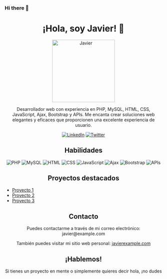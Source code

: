 ### Hi there 👋

<!--
**Javiafb/Javiafb** is a ✨ _special_ ✨ repository because its `README.md` (this file) appears on your GitHub profile.

Here are some ideas to get you started:

- 🔭 I’m currently working on ...
- 🌱 I’m currently learning ...
- 👯 I’m looking to collaborate on ...
- 🤔 I’m looking for help with ...
- 💬 Ask me about ...
- 📫 How to reach me: ...
- 😄 Pronouns: ...
- ⚡ Fun fact: ...
-->
<h1 align="center">¡Hola, soy Javier! 👋</h1>

<p align="center">
  <img src="https://github.com/Javiafb.png" width="200" height="200" alt="Javier" />
</p>

<p align="center">Desarrollador web con experiencia en PHP, MySQL, HTML, CSS, JavaScript, Ajax, Bootstrap y APIs. Me encanta crear soluciones web elegantes y eficaces que proporcionen una excelente experiencia de usuario.</p>

<p align="center">
  <a href="https://www.linkedin.com/in/username/"><img src="https://img.shields.io/badge/-LinkedIn-blue?style=flat-square&logo=Linkedin&logoColor=white&link=https://www.linkedin.com/in/username/" alt="LinkedIn"></a>
  <a href="https://twitter.com/username"><img src="https://img.shields.io/twitter/follow/username?label=Twitter&style=social" alt="Twitter"></a>
</p>

<h2 align="center">Habilidades</h2>

<p align="center">
  <img src="https://img.shields.io/badge/PHP-777BB4?style=for-the-badge&logo=php&logoColor=white" alt="PHP" />
  <img src="https://img.shields.io/badge/MySQL-4479A1?style=for-the-badge&logo=mysql&logoColor=white" alt="MySQL" />
  <img src="https://img.shields.io/badge/HTML-E34F26?style=for-the-badge&logo=html5&logoColor=white" alt="HTML" />
  <img src="https://img.shields.io/badge/CSS-1572B6?style=for-the-badge&logo=css3&logoColor=white" alt="CSS" />
  <img src="https://img.shields.io/badge/JavaScript-F7DF1E?style=for-the-badge&logo=javascript&logoColor=black" alt="JavaScript" />
  <img src="https://img.shields.io/badge/Ajax-346791?style=for-the-badge&logo=ajax&logoColor=white" alt="Ajax" />
  <img src="https://img.shields.io/badge/Bootstrap-563D7C?style=for-the-badge&logo=bootstrap&logoColor=white" alt="Bootstrap" />
  <img src="https://img.shields.io/badge/APIs-FF7F50?style=for-the-badge&logo=api&logoColor=white" alt="APIs" />
</p>

<h2 align="center">Proyectos destacados</h2>

<ul>
  <li><a href="#">Proyecto 1</a></li>
  <li><a href="#">Proyecto 2</a></li>
  <li><a href="#">Proyecto 3</a></li>
</ul>

<h2 align="center">Contacto</h2>

<p align="center">Puedes contactarme a través de mi correo electrónico: javier@example.com</p>

<p align="center">También puedes visitar mi sitio web personal: <a href="https://www.javierexample.com/">javierexample.com</a></p>

<h2 align="center">¡Hablemos!</h2>

<p align="center">Si tienes un proyecto en mente o simplemente quieres decir hola, ¡no dudes
